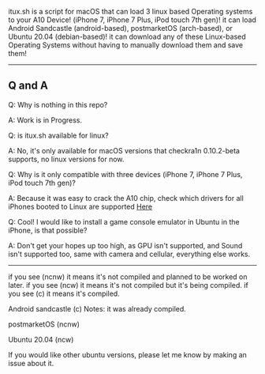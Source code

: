itux.sh is a script for macOS that can load 3 linux based Operating systems to your A10 Device! (iPhone 7, iPhone 7 Plus, iPod touch 7th gen)! it can load Android Sandcastle (android-based), postmarketOS (arch-based), or Ubuntu 20.04 (debian-based)! it can download any of these Linux-based Operating Systems without having to manually download them and save them!

---
<h2>Q and A</h1>

Q: Why is nothing in this repo?

A: Work is in Progress.

Q: is itux.sh available for linux?

A: No, it's only available for macOS versions that checkra1n 0.10.2-beta supports, no linux versions for now.

Q: Why is it only compatible with three devices (iPhone 7, iPhone 7 Plus, iPod touch 7th gen)?

A: Because it was easy to crack the A10 chip, check which drivers for all iPhones booted to Linux are supported [Here](https://projectsandcastle.org/status/)

Q: Cool! I would like to install a game console emulator in Ubuntu in the iPhone, is that possible?

A: Don't get your hopes up too high, as GPU isn't supported, and Sound isn't supported too, same with camera and cellular, everything else works.

---

if you see (ncnw) it means it's not compiled and planned to be worked on later.
if you see (ncw) it means it's not compiled but it's being compiled.
if you see (c) it means it's compiled.

Android sandcastle (c) Notes: it was already compiled.

postmarketOS (ncnw)

Ubuntu 20.04 (ncw)

If you would like other ubuntu versions, please let me know by making an issue about it.
